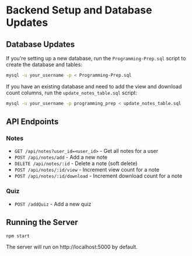 # Backend Setup and Database Updates

## Database Updates

If you're setting up a new database, run the `Programming-Prep.sql` script to create the database and tables:

```bash
mysql -u your_username -p < Programming-Prep.sql
```

If you have an existing database and need to add the view and download count columns, run the `update_notes_table.sql` script:

```bash
mysql -u your_username -p programming_prep < update_notes_table.sql
```

## API Endpoints

### Notes

- `GET /api/notes?user_id=<user_id>` - Get all notes for a user
- `POST /api/notes/add` - Add a new note
- `DELETE /api/notes/:id` - Delete a note (soft delete)
- `POST /api/notes/:id/view` - Increment view count for a note
- `POST /api/notes/:id/download` - Increment download count for a note

### Quiz

- `POST /addQuiz` - Add a new quiz

## Running the Server

```bash
npm start
```

The server will run on http://localhost:5000 by default.